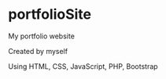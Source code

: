 # portfolioSite

My portfolio website

Created by myself

Using HTML, CSS, JavaScript, PHP, Bootstrap
